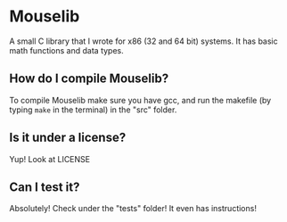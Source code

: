 Mouselib
========================

A small C library that I wrote for x86 (32 and 64 bit) systems. It has basic math functions and data types.

## How do I compile Mouselib?
To compile Mouselib make sure you have gcc, and run the makefile (by typing `make` in the terminal) in the "src" folder.

## Is it under a license?
Yup! Look at LICENSE

## Can I test it?
Absolutely! Check under the "tests" folder! It even has instructions!